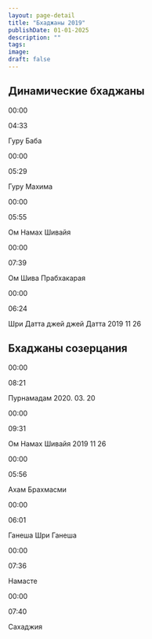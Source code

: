 ```yaml
---
layout: page-detail
title: "Бхаджаны 2019"
publishDate: 01-01-2025
description: ""
tags:
image:
draft: false
---
```


## Динамические бхаджаны

00:00 

04:33 

Гуру Баба 

00:00 

05:29 

Гуру Махима 

00:00 

05:55 

 Ом Намах Шивайя 

00:00 

07:39 

Ом Шива Прабхакарая  

00:00 

06:24 

Шри Датта джей джей Датта 2019 11 26

## Бхаджаны созерцания

00:00 

08:21 

Пурнамадам 2020\. 03\. 20

00:00 

09:31 

Ом Намах Шивайя 2019 11 26

00:00 

05:56 

Ахам Брахмасми

00:00 

06:01 

Ганеша Шри Ганеша

00:00 

07:36 

Намасте

00:00 

07:40 

Сахаджия

  
